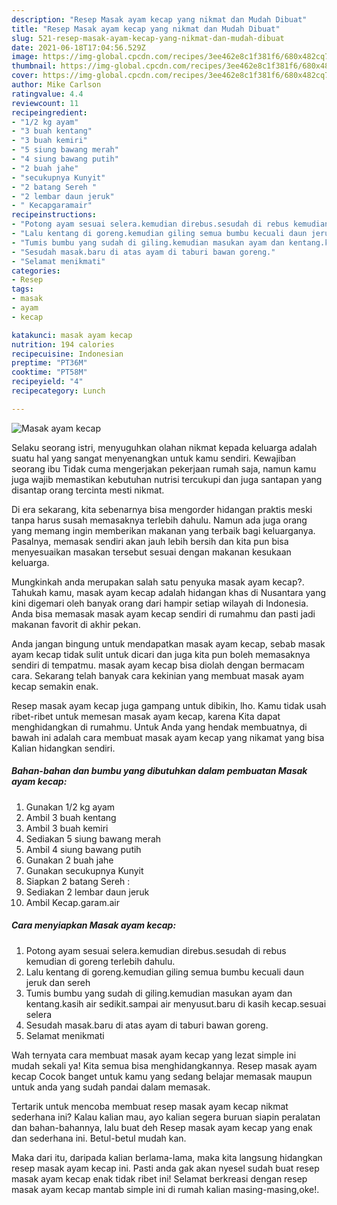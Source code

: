 ```yaml
---
description: "Resep Masak ayam kecap yang nikmat dan Mudah Dibuat"
title: "Resep Masak ayam kecap yang nikmat dan Mudah Dibuat"
slug: 521-resep-masak-ayam-kecap-yang-nikmat-dan-mudah-dibuat
date: 2021-06-18T17:04:56.529Z
image: https://img-global.cpcdn.com/recipes/3ee462e8c1f381f6/680x482cq70/masak-ayam-kecap-foto-resep-utama.jpg
thumbnail: https://img-global.cpcdn.com/recipes/3ee462e8c1f381f6/680x482cq70/masak-ayam-kecap-foto-resep-utama.jpg
cover: https://img-global.cpcdn.com/recipes/3ee462e8c1f381f6/680x482cq70/masak-ayam-kecap-foto-resep-utama.jpg
author: Mike Carlson
ratingvalue: 4.4
reviewcount: 11
recipeingredient:
- "1/2 kg ayam"
- "3 buah kentang"
- "3 buah kemiri"
- "5 siung bawang merah"
- "4 siung bawang putih"
- "2 buah jahe"
- "secukupnya Kunyit"
- "2 batang Sereh "
- "2 lembar daun jeruk"
- " Kecapgaramair"
recipeinstructions:
- "Potong ayam sesuai selera.kemudian direbus.sesudah di rebus kemudian di goreng terlebih dahulu."
- "Lalu kentang di goreng.kemudian giling semua bumbu kecuali daun jeruk dan sereh"
- "Tumis bumbu yang sudah di giling.kemudian masukan ayam dan kentang.kasih air sedikit.sampai air menyusut.baru di kasih kecap.sesuai selera"
- "Sesudah masak.baru di atas ayam di taburi bawan goreng."
- "Selamat menikmati"
categories:
- Resep
tags:
- masak
- ayam
- kecap

katakunci: masak ayam kecap 
nutrition: 194 calories
recipecuisine: Indonesian
preptime: "PT36M"
cooktime: "PT58M"
recipeyield: "4"
recipecategory: Lunch

---
```



![Masak ayam kecap](https://img-global.cpcdn.com/recipes/3ee462e8c1f381f6/680x482cq70/masak-ayam-kecap-foto-resep-utama.jpg)

Selaku seorang istri, menyuguhkan olahan nikmat kepada keluarga adalah suatu hal yang sangat menyenangkan untuk kamu sendiri. Kewajiban seorang ibu Tidak cuma mengerjakan pekerjaan rumah saja, namun kamu juga wajib memastikan kebutuhan nutrisi tercukupi dan juga santapan yang disantap orang tercinta mesti nikmat.

Di era  sekarang, kita sebenarnya bisa mengorder hidangan praktis meski tanpa harus susah memasaknya terlebih dahulu. Namun ada juga orang yang memang ingin memberikan makanan yang terbaik bagi keluarganya. Pasalnya, memasak sendiri akan jauh lebih bersih dan kita pun bisa menyesuaikan masakan tersebut sesuai dengan makanan kesukaan keluarga. 



Mungkinkah anda merupakan salah satu penyuka masak ayam kecap?. Tahukah kamu, masak ayam kecap adalah hidangan khas di Nusantara yang kini digemari oleh banyak orang dari hampir setiap wilayah di Indonesia. Anda bisa memasak masak ayam kecap sendiri di rumahmu dan pasti jadi makanan favorit di akhir pekan.

Anda jangan bingung untuk mendapatkan masak ayam kecap, sebab masak ayam kecap tidak sulit untuk dicari dan juga kita pun boleh memasaknya sendiri di tempatmu. masak ayam kecap bisa diolah dengan bermacam cara. Sekarang telah banyak cara kekinian yang membuat masak ayam kecap semakin enak.

Resep masak ayam kecap juga gampang untuk dibikin, lho. Kamu tidak usah ribet-ribet untuk memesan masak ayam kecap, karena Kita dapat menghidangkan di rumahmu. Untuk Anda yang hendak membuatnya, di bawah ini adalah cara membuat masak ayam kecap yang nikamat yang bisa Kalian hidangkan sendiri.

<!--inarticleads1-->

##### Bahan-bahan dan bumbu yang dibutuhkan dalam pembuatan Masak ayam kecap:

1. Gunakan 1/2 kg ayam
1. Ambil 3 buah kentang
1. Ambil 3 buah kemiri
1. Sediakan 5 siung bawang merah
1. Ambil 4 siung bawang putih
1. Gunakan 2 buah jahe
1. Gunakan secukupnya Kunyit
1. Siapkan 2 batang Sereh :
1. Sediakan 2 lembar daun jeruk
1. Ambil  Kecap.garam.air




<!--inarticleads2-->

##### Cara menyiapkan Masak ayam kecap:

1. Potong ayam sesuai selera.kemudian direbus.sesudah di rebus kemudian di goreng terlebih dahulu.
1. Lalu kentang di goreng.kemudian giling semua bumbu kecuali daun jeruk dan sereh
1. Tumis bumbu yang sudah di giling.kemudian masukan ayam dan kentang.kasih air sedikit.sampai air menyusut.baru di kasih kecap.sesuai selera
1. Sesudah masak.baru di atas ayam di taburi bawan goreng.
1. Selamat menikmati




Wah ternyata cara membuat masak ayam kecap yang lezat simple ini mudah sekali ya! Kita semua bisa menghidangkannya. Resep masak ayam kecap Cocok banget untuk kamu yang sedang belajar memasak maupun untuk anda yang sudah pandai dalam memasak.

Tertarik untuk mencoba membuat resep masak ayam kecap nikmat sederhana ini? Kalau kalian mau, ayo kalian segera buruan siapin peralatan dan bahan-bahannya, lalu buat deh Resep masak ayam kecap yang enak dan sederhana ini. Betul-betul mudah kan. 

Maka dari itu, daripada kalian berlama-lama, maka kita langsung hidangkan resep masak ayam kecap ini. Pasti anda gak akan nyesel sudah buat resep masak ayam kecap enak tidak ribet ini! Selamat berkreasi dengan resep masak ayam kecap mantab simple ini di rumah kalian masing-masing,oke!.


